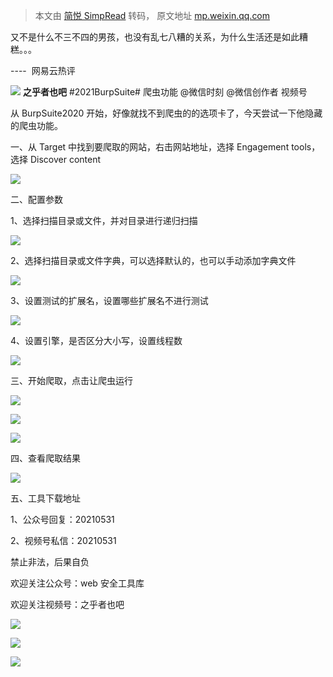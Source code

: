 > 本文由 [简悦 SimpRead](http://ksria.com/simpread/) 转码， 原文地址 [mp.weixin.qq.com](https://mp.weixin.qq.com/s/Il4z3C0_W8GDLQdRyHebjg)

又不是什么不三不四的男孩，也没有乱七八糟的关系，为什么生活还是如此糟糕。。。

----  网易云热评

 ![](http://wx.qlogo.cn/finderhead/PiajxSqBRaEJ7Ik2tcpu1fLbiceIMq8ALz06e9g1ENj06MEeFBG1snVQ/0) **之乎者也吧** #2021BurpSuite# 爬虫功能 @微信时刻 @微信创作者 视频号

从 BurpSuite2020 开始，好像就找不到爬虫的的选项卡了，今天尝试一下他隐藏的爬虫功能。

一、从 Target 中找到要爬取的网站，右击网站地址，选择 Engagement tools，选择 Discover content

![](https://mmbiz.qpic.cn/mmbiz_png/8H1dCzib3UibskRWn5RFYjZXgIn2jhNUemselRcI2pyA5FRjsKYgEib0yW7qicuJDicKao73WpofuhIL4L2PfB4hSWA/640?wx_fmt=png)

二、配置参数

1、选择扫描目录或文件，并对目录进行递归扫描

![](https://mmbiz.qpic.cn/mmbiz_png/8H1dCzib3UibskRWn5RFYjZXgIn2jhNUem8yANicVPTFlsTnbg46yawEK6SaInw2Xuya168VxPvUf6Ahy80Zicq7tQ/640?wx_fmt=png)

2、选择扫描目录或文件字典，可以选择默认的，也可以手动添加字典文件

![](https://mmbiz.qpic.cn/mmbiz_png/8H1dCzib3UibskRWn5RFYjZXgIn2jhNUemnICSWiajY2HIXIPHU0gLnex1AMP0SzLiaK2wiapWYIxvp8bFAaBCPibtFQ/640?wx_fmt=png)

3、设置测试的扩展名，设置哪些扩展名不进行测试

![](https://mmbiz.qpic.cn/mmbiz_png/8H1dCzib3UibskRWn5RFYjZXgIn2jhNUemsfOhwUpat1QW0hGARnVHDcPku4dE9j5RQofM5Cibiccic3ZbH3JiaekzMw/640?wx_fmt=png)

4、设置引擎，是否区分大小写，设置线程数

![](https://mmbiz.qpic.cn/mmbiz_png/8H1dCzib3UibskRWn5RFYjZXgIn2jhNUemDAicyIsa1YFAhvOukd9bHaicUIhic2tJmufQpgFJ1Da1P9NM8RNTuCwibA/640?wx_fmt=png)

三、开始爬取，点击让爬虫运行

![](https://mmbiz.qpic.cn/mmbiz_png/8H1dCzib3UibskRWn5RFYjZXgIn2jhNUem3WyicI07ibibUvra3a2T3DVTPVqokvCPuymribxPcQJGu4LNrWibbiaDXzGg/640?wx_fmt=png)

![](https://mmbiz.qpic.cn/mmbiz_png/8H1dCzib3UibskRWn5RFYjZXgIn2jhNUem4yLFJ2vic79Hl7wgfbfA329LeDpPJmt7dbYUygqogIw9dO2pp81Dmww/640?wx_fmt=png)

![](https://mmbiz.qpic.cn/mmbiz_png/8H1dCzib3UibskRWn5RFYjZXgIn2jhNUemo619LkL5VLmpDnBIkIoIiaeGyiaTDkYt3euxgrQRKqadibicnEIIpjAGCg/640?wx_fmt=png)

四、查看爬取结果

![](https://mmbiz.qpic.cn/mmbiz_png/8H1dCzib3UibskRWn5RFYjZXgIn2jhNUemzYrk09hRPXhEZtujKTLBhEPJ0EZjOwHrzksNBjxeQOqDSyBkfI7UHw/640?wx_fmt=png)

五、工具下载地址

1、公众号回复：20210531    

2、视频号私信：20210531

禁止非法，后果自负

欢迎关注公众号：web 安全工具库

欢迎关注视频号：之乎者也吧

![](https://mmbiz.qpic.cn/mmbiz_jpg/8H1dCzib3UibskRWn5RFYjZXgIn2jhNUemSZcXICN6nv3MWwRWeNIs9yHsFjldRfnlyF35Tuf7yArTGmBJcrpt9A/640?wx_fmt=jpeg)

![](https://mmbiz.qpic.cn/mmbiz_jpg/8H1dCzib3UibskRWn5RFYjZXgIn2jhNUemjPMnqQWPaQatzm78aFYEe5O7ya6cHqY72ic1uY8THiaVZ96umXX5SiaVA/640?wx_fmt=jpeg)

![](https://mmbiz.qpic.cn/mmbiz_jpg/8H1dCzib3UibskRWn5RFYjZXgIn2jhNUemlYFKN8icHRTn7lFg6S4wfGqoTzyI79LiaxT2R8cyJH4CgZgvblWicQiamQ/640?wx_fmt=jpeg)